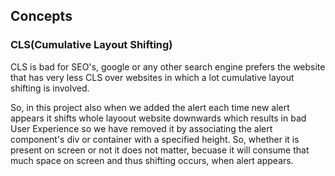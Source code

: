 ## Concepts

### CLS(Cumulative Layout Shifting)

CLS is bad for SEO's, google or any other search engine prefers the website that has very less CLS over websites in which a lot cumulative layout shifting is involved.

So, in this project also when we added the alert each time new alert appears it shifts
whole layoout website downwards which results in bad User Experience so we have removed it
by associating the alert component's div or container with a specified height. So, whether
it is present on screen or not it does not matter, becuase it will consume that much space
on screen and thus shifting occurs, when alert appears.
